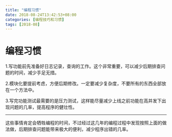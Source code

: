 ```yaml
---
title: "编程习惯"
date: 2018-08-24T13:42:53+08:00
categories: [编程技巧和习惯]
tags: [2018-08]
---
```


# 编程习惯

1.写功能前先准备好日志记录，查询的工作。这个非常重要，可以减少后期排查问题的时间，减少手足无措。

2.模块化要提前考虑，方便后期修改。一定要减少复杂度，不要所有的东西全部放在一个方法中。

3.写完功能测试最需要的是压力测试，这样能尽量减少上线之前功能在高并发下出现问题的几率，提高程序的健壮性。


<hr />

这些事情肯定会牺牲编程的时间，不过经过这几年的编程过程中发现按照上面的做法做，后期排查问题能带来极大的便利，减少程序出错的几率。

